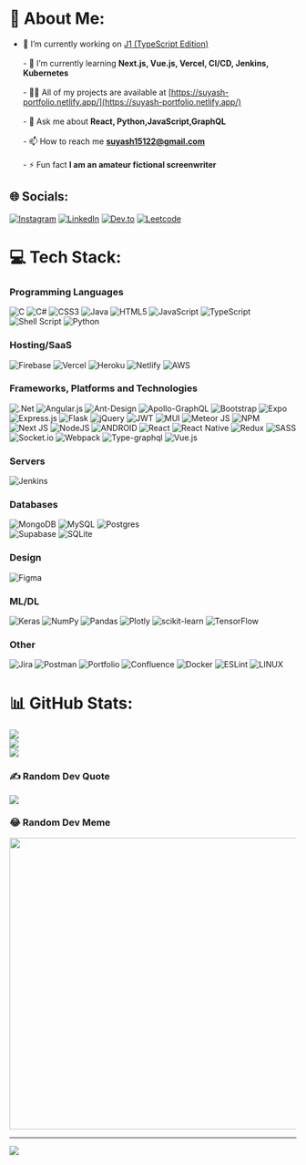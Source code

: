 # 💫 About Me:
- 🔭 I’m currently working on [J1 (TypeScript Edition)](https://github.com/shankssc/J1_TSVer)<br><br>- 🌱 I’m currently learning **Next.js, Vue.js, Vercel, CI/CD, Jenkins, Kubernetes**<br><br>- 👨‍💻 All of my projects are available at [https://suyash-portfolio.netlify.app/](https://suyash-portfolio.netlify.app/)<br><br>- 💬 Ask me about **React, Python,JavaScript,GraphQL**<br><br>- 📫 How to reach me **suyash15122@gmail.com**<br><br>- ⚡ Fun fact **I am an amateur fictional screenwriter**


## 🌐 Socials:
[![Instagram](https://img.shields.io/badge/Instagram-%23E4405F.svg?style=plastic&logo=Instagram&logoColor=white)](https://instagram.com/22nd_wallflower) 
[![LinkedIn](https://img.shields.io/badge/LinkedIn-%230077B5.svg?style=plastic&logo=linkedin&logoColor=white)](https://linkedin.com/in/suyash-chaudhary-751897157/)
[![Dev.to](https://img.shields.io/badge/dev.to-0A0A0A?style=plastic&logo=devdotto&logoColor=white)](https://dev.to/shankssc)
[![Leetcode](https://img.shields.io/badge/-LeetCode-FFA116?style=plastic&logo=LeetCode&logoColor=black)](https://leetcode.com/shankssc/)

# 💻 Tech Stack:

### Programming Languages
![C](https://img.shields.io/badge/c-%2300599C.svg?style=plastic&logo=c&logoColor=white) 
![C#](https://img.shields.io/badge/c%23-%23239120.svg?style=plastic&logo=c-sharp&logoColor=white) 
![CSS3](https://img.shields.io/badge/css3-%231572B6.svg?style=plastic&logo=css3&logoColor=white) 
![Java](https://img.shields.io/badge/java-%23ED8B00.svg?style=plastic&logo=java&logoColor=white) 
![HTML5](https://img.shields.io/badge/html5-%23E34F26.svg?style=plastic&logo=html5&logoColor=white) 
![JavaScript](https://img.shields.io/badge/javascript-%23323330.svg?style=plastic&logo=javascript&logoColor=%23F7DF1E) 
![TypeScript](https://img.shields.io/badge/typescript-%23007ACC.svg?style=plastic&logo=typescript&logoColor=white) 
![Shell Script](https://img.shields.io/badge/shell_script-%23121011.svg?style=plastic&logo=gnu-bash&logoColor=white) 
![Python](https://img.shields.io/badge/python-3670A0?style=plastic&logo=python&logoColor=ffdd54)

### Hosting/SaaS
![Firebase](https://img.shields.io/badge/firebase-%23039BE5.svg?style=plastic&logo=firebase) 
![Vercel](https://img.shields.io/badge/vercel-%23000000.svg?style=plastic&logo=vercel&logoColor=white) 
![Heroku](https://img.shields.io/badge/heroku-%23430098.svg?style=plastic&logo=heroku&logoColor=white) 
![Netlify](https://img.shields.io/badge/netlify-%23000000.svg?style=plastic&logo=netlify&logoColor=#00C7B7) 
![AWS](https://img.shields.io/badge/AWS-%23FF9900.svg?style=plastic&logo=amazon-aws&logoColor=white)

### Frameworks, Platforms and Technologies
![.Net](https://img.shields.io/badge/.NET-5C2D91?style=plastic&logo=.net&logoColor=white) 
![Angular.js](https://img.shields.io/badge/angular.js-%23E23237.svg?style=plastic&logo=angularjs&logoColor=white) 
![Ant-Design](https://img.shields.io/badge/-AntDesign-%230170FE?style=plastic&logo=ant-design&logoColor=white) 
![Apollo-GraphQL](https://img.shields.io/badge/-ApolloGraphQL-311C87?style=plastic&logo=apollo-graphql) 
![Bootstrap](https://img.shields.io/badge/bootstrap-%23563D7C.svg?style=plastic&logo=bootstrap&logoColor=white) 
![Expo](https://img.shields.io/badge/expo-1C1E24?style=plastic&logo=expo&logoColor=#D04A37) 
![Express.js](https://img.shields.io/badge/express.js-%23404d59.svg?style=plastic&logo=express&logoColor=%2361DAFB) 
![Flask](https://img.shields.io/badge/flask-%23000.svg?style=plastic&logo=flask&logoColor=white) 
![jQuery](https://img.shields.io/badge/jquery-%230769AD.svg?style=plastic&logo=jquery&logoColor=white) 
![JWT](https://img.shields.io/badge/JWT-black?style=plastic&logo=JSON%20web%20tokens) 
![MUI](https://img.shields.io/badge/MUI-%230081CB.svg?style=plastic&logo=material-ui&logoColor=white) 
![Meteor JS](https://img.shields.io/badge/meteorjs-%23d74c4c.svg?style=plastic&logo=meteor&logoColor=white) 
![NPM](https://img.shields.io/badge/NPM-%23000000.svg?style=plastic&logo=npm&logoColor=white) 
![Next JS](https://img.shields.io/badge/Next-black?style=plastic&logo=next.js&logoColor=white) 
![NodeJS](https://img.shields.io/badge/node.js-6DA55F?style=plastic&logo=node.js&logoColor=white) 
![ANDROID](https://img.shields.io/badge/android-%2320232a.svg?style=plastic&logo=android&logoColor=%a4c639) 
![React](https://img.shields.io/badge/react-%2320232a.svg?style=plastic&logo=react&logoColor=%2361DAFB) 
![React Native](https://img.shields.io/badge/react_native-%2320232a.svg?style=plastic&logo=react&logoColor=%2361DAFB) 
![Redux](https://img.shields.io/badge/redux-%23593d88.svg?style=plastic&logo=redux&logoColor=white) 
![SASS](https://img.shields.io/badge/SASS-hotpink.svg?style=plastic&logo=SASS&logoColor=white) 
![Socket.io](https://img.shields.io/badge/Socket.io-black?style=plastic&logo=socket.io&badgeColor=010101) 
![Webpack](https://img.shields.io/badge/webpack-%238DD6F9.svg?style=plastic&logo=webpack&logoColor=black) 
![Type-graphql](https://img.shields.io/badge/-TypeGraphQL-%23C04392?style=plastic) 
![Vue.js](https://img.shields.io/badge/vuejs-%2335495e.svg?style=plastic&logo=vuedotjs&logoColor=%234FC08D)

### Servers
![Jenkins](https://img.shields.io/badge/jenkins-%232C5263.svg?style=plastic&logo=jenkins&logoColor=white)

### Databases
![MongoDB](https://img.shields.io/badge/MongoDB-%234ea94b.svg?style=plastic&logo=mongodb&logoColor=white) 
![MySQL](https://img.shields.io/badge/mysql-%2300f.svg?style=plastic&logo=mysql&logoColor=white) 
![Postgres](https://img.shields.io/badge/postgres-%23316192.svg?style=plastic&logo=postgresql&logoColor=white) 	
![Supabase](https://img.shields.io/badge/Supabase-3ECF8E?style=plastic&logo=supabase&logoColor=white) 
![SQLite](https://img.shields.io/badge/sqlite-%2307405e.svg?style=plastic&logo=sqlite&logoColor=white) 

### Design
![Figma](https://img.shields.io/badge/figma-%23F24E1E.svg?style=plastic&logo=figma&logoColor=white)

### ML/DL
![Keras](https://img.shields.io/badge/Keras-%23D00000.svg?style=plastic&logo=Keras&logoColor=white) 
![NumPy](https://img.shields.io/badge/numpy-%23013243.svg?style=plastic&logo=numpy&logoColor=white) 
![Pandas](https://img.shields.io/badge/pandas-%23150458.svg?style=plastic&logo=pandas&logoColor=white) 
![Plotly](https://img.shields.io/badge/Plotly-%233F4F75.svg?style=plastic&logo=plotly&logoColor=white) 
![scikit-learn](https://img.shields.io/badge/scikit--learn-%23F7931E.svg?style=plastic&logo=scikit-learn&logoColor=white) 
![TensorFlow](https://img.shields.io/badge/TensorFlow-%23FF6F00.svg?style=plastic&logo=TensorFlow&logoColor=white)

### Other
![Jira](https://img.shields.io/badge/jira-%230A0FFF.svg?style=plastic&logo=jira&logoColor=white) 
![Postman](https://img.shields.io/badge/Postman-FF6C37?style=plastic&logo=postman&logoColor=white) 
![Portfolio](https://img.shields.io/badge/Portfolio-%23000000.svg?style=plastic&logo=firefox&logoColor=#FF7139) 
![Confluence](https://img.shields.io/badge/confluence-%23172BF4.svg?style=plastic&logo=confluence&logoColor=white) 
![Docker](https://img.shields.io/badge/docker-%230db7ed.svg?style=plastic&logo=docker&logoColor=white) 
![ESLint](https://img.shields.io/badge/ESLint-4B3263?style=plastic&logo=eslint&logoColor=white) 
![LINUX](https://img.shields.io/badge/Linux-FCC624?style=plastic&logo=linux&logoColor=black)
# 📊 GitHub Stats:
![](https://github-readme-stats.vercel.app/api?username=shankssc&theme=merko&hide_border=false&include_all_commits=false&count_private=false)<br/>
![](https://github-readme-streak-stats.herokuapp.com/?user=shankssc&theme=merko&hide_border=false)<br/>
![](https://github-readme-stats.vercel.app/api/top-langs/?username=shankssc&theme=merko&hide_border=false&include_all_commits=false&count_private=false&layout=compact)

### ✍️ Random Dev Quote
![](https://quotes-github-readme.vercel.app/api?type=horizontal&theme=radical)

### 😂 Random Dev Meme
<img src="https://rm.up.railway.app/" width="512px"/>

---
[![](https://visitcount.itsvg.in/api?id=shankssc&icon=2&color=0)](https://visitcount.itsvg.in)

<!-- Proudly created with GPRM ( https://gprm.itsvg.in ) -->
